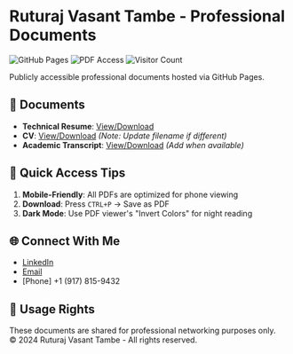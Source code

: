 # Ruturaj Vasant Tambe - Professional Documents

![GitHub Pages](https://img.shields.io/badge/GitHub%20Pages-Live-brightgreen)
![PDF Access](https://img.shields.io/badge/PDFs-No%20Login%20Required-blue)
![Visitor Count](https://visitor-badge.laobi.icu/badge?page_id=your_username.your_repo_name)

Publicly accessible professional documents hosted via GitHub Pages.

## 📄 Documents
- **Technical Resume**: [View/Download](https://ruturaj-vasant.github.io/Profile/docs/Tech_Ruturaj_Vasant_Tambe_Resume.pdf)
- **CV**: [View/Download](https://ruturaj-vasant.github.io/Profile/docs/Tech_Ruturaj_Vasant_Tambe_Resume.pdf) *(Note: Update filename if different)*
- **Academic Transcript**: [View/Download](https://ruturaj-vasant.github.io/Profile/docs/Transcript.pdf) *(Add when available)*

## 🎯 Quick Access Tips
1. **Mobile-Friendly**: All PDFs are optimized for phone viewing
2. **Download**: Press `CTRL+P` → Save as PDF
3. **Dark Mode**: Use PDF viewer's "Invert Colors" for night reading

## 🌐 Connect With Me
- [LinkedIn](https://linkedin.com/in/ruturaj-tambe-929364169)
- [Email](mailto:rvt2018@stern.nyu.edu)
- [Phone] +1 (917) 815-9432

## 📜 Usage Rights
These documents are shared for professional networking purposes only.  
© 2024 Ruturaj Vasant Tambe - All rights reserved.
